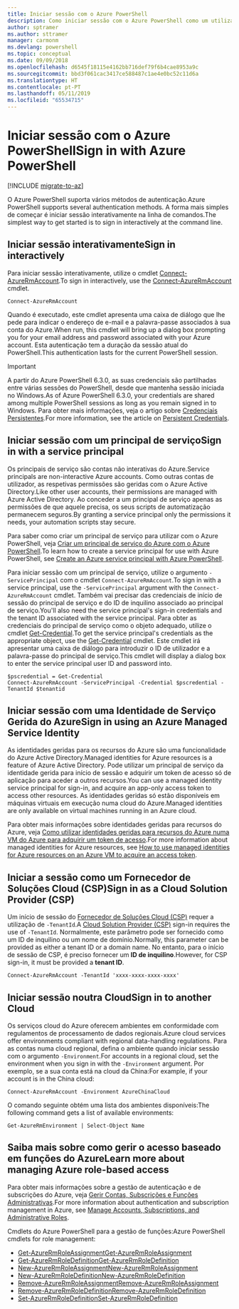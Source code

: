 ```yaml
---
title: Iniciar sessão com o Azure PowerShell
description: Como iniciar sessão com o Azure PowerShell como um utilizador, principal de serviço ou com identidades geridas para recursos do Azure.
author: sptramer
ms.author: sttramer
manager: carmonm
ms.devlang: powershell
ms.topic: conceptual
ms.date: 09/09/2018
ms.openlocfilehash: d6545f18115e4162bb716def79f6b4cae8953a9c
ms.sourcegitcommit: bbd3f061cac3417ce588487c1ae4e0bc52c11d6a
ms.translationtype: HT
ms.contentlocale: pt-PT
ms.lasthandoff: 05/11/2019
ms.locfileid: "65534715"
---
```

# <a name="sign-in-with-azure-powershell"></a><span data-ttu-id="638fa-103">Iniciar sessão com o Azure PowerShell</span><span class="sxs-lookup"><span data-stu-id="638fa-103">Sign in with Azure PowerShell</span></span>

[!INCLUDE [migrate-to-az](../includes/migrate-to-az.md)]

<span data-ttu-id="638fa-104">O Azure PowerShell suporta vários métodos de autenticação.</span><span class="sxs-lookup"><span data-stu-id="638fa-104">Azure PowerShell supports several authentication methods.</span></span> <span data-ttu-id="638fa-105">A forma mais simples de começar é iniciar sessão interativamente na linha de comandos.</span><span class="sxs-lookup"><span data-stu-id="638fa-105">The simplest way to get started is to sign in interactively at the command line.</span></span>

## <a name="sign-in-interactively"></a><span data-ttu-id="638fa-106">Iniciar sessão interativamente</span><span class="sxs-lookup"><span data-stu-id="638fa-106">Sign in interactively</span></span>

<span data-ttu-id="638fa-107">Para iniciar sessão interativamente, utilize o cmdlet [Connect-AzureRmAccount](/powershell/module/azurerm.profile/connect-azurermaccount).</span><span class="sxs-lookup"><span data-stu-id="638fa-107">To sign in interactively, use the [Connect-AzureRmAccount](/powershell/module/azurerm.profile/connect-azurermaccount) cmdlet.</span></span>

```azurepowershell-interactive
Connect-AzureRmAccount
```

<span data-ttu-id="638fa-108">Quando é executado, este cmdlet apresenta uma caixa de diálogo que lhe pede para indicar o endereço de e-mail e a palavra-passe associados à sua conta do Azure.</span><span class="sxs-lookup"><span data-stu-id="638fa-108">When run, this cmdlet will bring up a dialog box prompting you for your email address and password associated with your Azure account.</span></span> <span data-ttu-id="638fa-109">Esta autenticação tem a duração da sessão atual do PowerShell.</span><span class="sxs-lookup"><span data-stu-id="638fa-109">This authentication lasts for the current PowerShell session.</span></span>

> [!IMPORTANT]
> <span data-ttu-id="638fa-110">A partir do Azure PowerShell 6.3.0, as suas credenciais são partilhadas entre várias sessões do PowerShell, desde que mantenha sessão iniciada no Windows.</span><span class="sxs-lookup"><span data-stu-id="638fa-110">As of Azure PowerShell 6.3.0, your credentials are shared among multiple PowerShell sessions as long as you remain signed in to Windows.</span></span> <span data-ttu-id="638fa-111">Para obter mais informações, veja o artigo sobre [Credenciais Persistentes](context-persistence.md).</span><span class="sxs-lookup"><span data-stu-id="638fa-111">For more information, see the article on [Persistent Credentials](context-persistence.md).</span></span>

## <a name="sign-in-with-a-service-principal"></a><span data-ttu-id="638fa-112">Iniciar sessão com um principal de serviço</span><span class="sxs-lookup"><span data-stu-id="638fa-112">Sign in with a service principal</span></span>

<span data-ttu-id="638fa-113">Os principais de serviço são contas não interativas do Azure.</span><span class="sxs-lookup"><span data-stu-id="638fa-113">Service principals are non-interactive Azure accounts.</span></span> <span data-ttu-id="638fa-114">Como outras contas de utilizador, as respetivas permissões são geridas com o Azure Active Directory.</span><span class="sxs-lookup"><span data-stu-id="638fa-114">Like other user accounts, their permissions are managed with Azure Active Directory.</span></span> <span data-ttu-id="638fa-115">Ao conceder a um principal de serviço apenas as permissões de que aquele precisa, os seus scripts de automatização permanecem seguros.</span><span class="sxs-lookup"><span data-stu-id="638fa-115">By granting a service principal only the permissions it needs, your automation scripts stay secure.</span></span>

<span data-ttu-id="638fa-116">Para saber como criar um principal de serviço para utilizar com o Azure PowerShell, veja [Criar um principal de serviço do Azure com o Azure PowerShell](create-azure-service-principal-azureps.md).</span><span class="sxs-lookup"><span data-stu-id="638fa-116">To learn how to create a service principal for use with Azure PowerShell, see [Create an Azure service principal with Azure PowerShell](create-azure-service-principal-azureps.md).</span></span>

<span data-ttu-id="638fa-117">Para iniciar sessão com um principal de serviço, utilize o argumento `-ServicePrincipal` com o cmdlet `Connect-AzureRmAccount`.</span><span class="sxs-lookup"><span data-stu-id="638fa-117">To sign in with a service principal, use the `-ServicePrincipal` argument with the `Connect-AzureRmAccount` cmdlet.</span></span> <span data-ttu-id="638fa-118">Também vai precisar das credenciais de início de sessão do principal de serviço e do ID de inquilino associado ao principal de serviço.</span><span class="sxs-lookup"><span data-stu-id="638fa-118">You'll also need the service principal's sign-in credentials and the tenant ID associated with the service principal.</span></span> <span data-ttu-id="638fa-119">Para obter as credenciais do principal de serviço como o objeto adequado, utilize o cmdlet [Get-Credential](/powershell/module/microsoft.powershell.security/get-credential).</span><span class="sxs-lookup"><span data-stu-id="638fa-119">To get the service principal's credentials as the appropriate object, use the [Get-Credential](/powershell/module/microsoft.powershell.security/get-credential) cmdlet.</span></span> <span data-ttu-id="638fa-120">Este cmdlet irá apresentar uma caixa de diálogo para introduzir o ID de utilizador e a palavra-passe do principal de serviço.</span><span class="sxs-lookup"><span data-stu-id="638fa-120">This cmdlet will display a dialog box to enter the service principal user ID and password into.</span></span>

```azurepowershell-interactive
$pscredential = Get-Credential
Connect-AzureRmAccount -ServicePrincipal -Credential $pscredential -TenantId $tenantid
```

## <a name="sign-in-using-an-azure-managed-service-identity"></a><span data-ttu-id="638fa-121">Iniciar sessão com uma Identidade de Serviço Gerida do Azure</span><span class="sxs-lookup"><span data-stu-id="638fa-121">Sign in using an Azure Managed Service Identity</span></span>

<span data-ttu-id="638fa-122">As identidades geridas para os recursos do Azure são uma funcionalidade do Azure Active Directory.</span><span class="sxs-lookup"><span data-stu-id="638fa-122">Managed identities for Azure resources is a feature of Azure Active Directory.</span></span> <span data-ttu-id="638fa-123">Pode utilizar um principal de serviço da identidade gerida para início de sessão e adquirir um token de acesso só de aplicação para aceder a outros recursos.</span><span class="sxs-lookup"><span data-stu-id="638fa-123">You can use a managed identity service principal for sign-in, and acquire an app-only access token to access other resources.</span></span> <span data-ttu-id="638fa-124">As identidades geridas só estão disponíveis em máquinas virtuais em execução numa cloud do Azure.</span><span class="sxs-lookup"><span data-stu-id="638fa-124">Managed identities are only available on virtual machines running in an Azure cloud.</span></span>

<span data-ttu-id="638fa-125">Para obter mais informações sobre identidades geridas para recursos do Azure, veja [Como utilizar identidades geridas para recursos do Azure numa VM do Azure para adquirir um token de acesso](/azure/active-directory/managed-identities-azure-resources/how-to-use-vm-token).</span><span class="sxs-lookup"><span data-stu-id="638fa-125">For more information about managed identities for Azure resources, see [How to use managed identities for Azure resources on an Azure VM to acquire an access token](/azure/active-directory/managed-identities-azure-resources/how-to-use-vm-token).</span></span>

## <a name="sign-in-as-a-cloud-solution-provider-csp"></a><span data-ttu-id="638fa-126">Iniciar a sessão como um Fornecedor de Soluções Cloud (CSP)</span><span class="sxs-lookup"><span data-stu-id="638fa-126">Sign in as a Cloud Solution Provider (CSP)</span></span>

<span data-ttu-id="638fa-127">Um início de sessão do [Fornecedor de Soluções Cloud (CSP)](https://azure.microsoft.com/en-us/offers/ms-azr-0145p/) requer a utilização de `-TenantId`.</span><span class="sxs-lookup"><span data-stu-id="638fa-127">A [Cloud Solution Provider (CSP)](https://azure.microsoft.com/en-us/offers/ms-azr-0145p/) sign-in requires the use of `-TenantId`.</span></span> <span data-ttu-id="638fa-128">Normalmente, este parâmetro pode ser fornecido como um ID de inquilino ou um nome de domínio.</span><span class="sxs-lookup"><span data-stu-id="638fa-128">Normally, this parameter can be provided as either a tenant ID or a domain name.</span></span> <span data-ttu-id="638fa-129">No entanto, para o início de sessão de CSP, é preciso fornecer um **ID de inquilino**.</span><span class="sxs-lookup"><span data-stu-id="638fa-129">However, for CSP sign-in, it must be provided a **tenant ID**.</span></span>

```azurepowershell-interactive
Connect-AzureRmAccount -TenantId 'xxxx-xxxx-xxxx-xxxx'
```

## <a name="sign-in-to-another-cloud"></a><span data-ttu-id="638fa-130">Iniciar sessão noutra Cloud</span><span class="sxs-lookup"><span data-stu-id="638fa-130">Sign in to another Cloud</span></span>

<span data-ttu-id="638fa-131">Os serviços cloud do Azure oferecem ambientes em conformidade com regulamentos de processamento de dados regionais.</span><span class="sxs-lookup"><span data-stu-id="638fa-131">Azure cloud services offer environments compliant with regional data-handling regulations.</span></span>
<span data-ttu-id="638fa-132">Para as contas numa cloud regional, defina o ambiente quando iniciar sessão com o argumento `-Environment`.</span><span class="sxs-lookup"><span data-stu-id="638fa-132">For accounts in a regional cloud, set the environment when you sign in with the `-Environment` argument.</span></span>
<span data-ttu-id="638fa-133">Por exemplo, se a sua conta está na cloud da China:</span><span class="sxs-lookup"><span data-stu-id="638fa-133">For example, if your account is in the China cloud:</span></span>

```azurepowershell-interactive
Connect-AzureRmAccount -Environment AzureChinaCloud
```

<span data-ttu-id="638fa-134">O comando seguinte obtém uma lista dos ambientes disponíveis:</span><span class="sxs-lookup"><span data-stu-id="638fa-134">The following command gets a list of available environments:</span></span>

```azurepowershell-interactive
Get-AzureRmEnvironment | Select-Object Name
```

## <a name="learn-more-about-managing-azure-role-based-access"></a><span data-ttu-id="638fa-135">Saiba mais sobre como gerir o acesso baseado em funções do Azure</span><span class="sxs-lookup"><span data-stu-id="638fa-135">Learn more about managing Azure role-based access</span></span>

<span data-ttu-id="638fa-136">Para obter mais informações sobre a gestão de autenticação e de subscrições do Azure, veja [Gerir Contas, Subscrições e Funções Administrativas](/azure/active-directory/role-based-access-control-configure).</span><span class="sxs-lookup"><span data-stu-id="638fa-136">For more information about authentication and subscription management in Azure, see [Manage Accounts, Subscriptions, and Administrative Roles](/azure/active-directory/role-based-access-control-configure).</span></span>

<span data-ttu-id="638fa-137">Cmdlets do Azure PowerShell para a gestão de funções:</span><span class="sxs-lookup"><span data-stu-id="638fa-137">Azure PowerShell cmdlets for role management:</span></span>

* [<span data-ttu-id="638fa-138">Get-AzureRmRoleAssignment</span><span class="sxs-lookup"><span data-stu-id="638fa-138">Get-AzureRmRoleAssignment</span></span>](/powershell/module/AzureRM.Resources/Get-AzureRmRoleAssignment)
* [<span data-ttu-id="638fa-139">Get-AzureRmRoleDefinition</span><span class="sxs-lookup"><span data-stu-id="638fa-139">Get-AzureRmRoleDefinition</span></span>](/powershell/module/AzureRM.Resources/Get-AzureRmRoleDefinition)
* [<span data-ttu-id="638fa-140">New-AzureRmRoleAssignment</span><span class="sxs-lookup"><span data-stu-id="638fa-140">New-AzureRmRoleAssignment</span></span>](/powershell/module/AzureRM.Resources/New-AzureRmRoleAssignment)
* [<span data-ttu-id="638fa-141">New-AzureRmRoleDefinition</span><span class="sxs-lookup"><span data-stu-id="638fa-141">New-AzureRmRoleDefinition</span></span>](/powershell/module/AzureRM.Resources/New-AzureRmRoleDefinition)
* [<span data-ttu-id="638fa-142">Remove-AzureRmRoleAssignment</span><span class="sxs-lookup"><span data-stu-id="638fa-142">Remove-AzureRmRoleAssignment</span></span>](/powershell/module/AzureRM.Resources/Remove-AzureRmRoleAssignment)
* [<span data-ttu-id="638fa-143">Remove-AzureRmRoleDefinition</span><span class="sxs-lookup"><span data-stu-id="638fa-143">Remove-AzureRmRoleDefinition</span></span>](/powershell/module/AzureRM.Resources/Remove-AzureRmRoleDefinition)
* [<span data-ttu-id="638fa-144">Set-AzureRmRoleDefinition</span><span class="sxs-lookup"><span data-stu-id="638fa-144">Set-AzureRmRoleDefinition</span></span>](/powershell/module/AzureRM.Resources/Set-AzureRmRoleDefinition)
